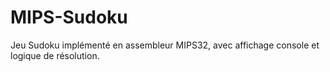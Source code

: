 # MIPS-Sudoku
Jeu Sudoku implémenté en assembleur MIPS32, avec affichage console et logique de résolution.
